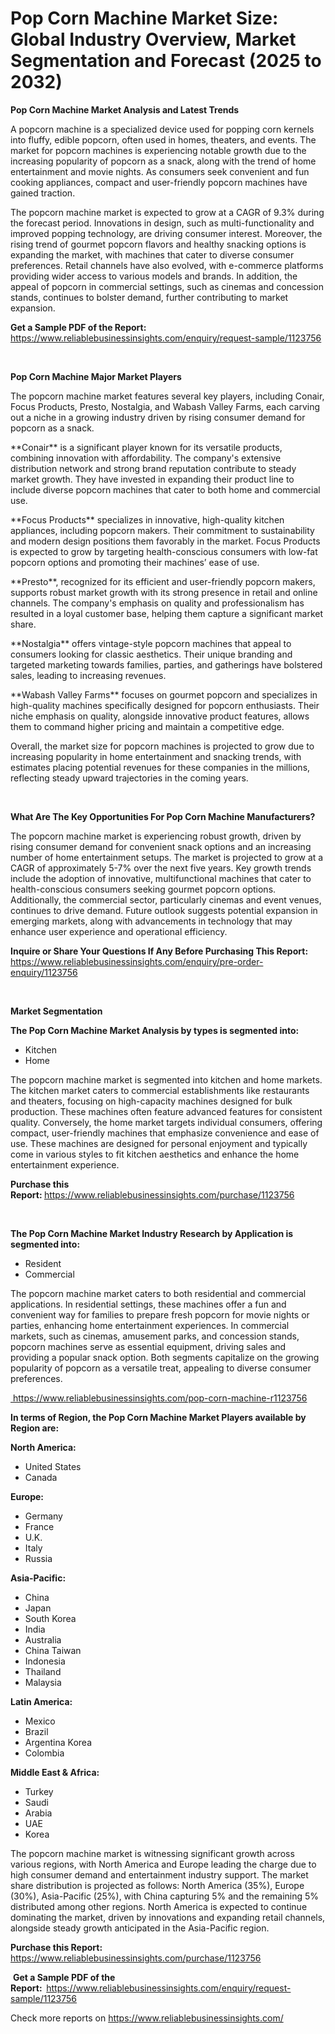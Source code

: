 <p><h1>Pop Corn Machine Market Size: Global Industry Overview, Market Segmentation and Forecast (2025 to 2032)</h1></p><p><strong>Pop Corn Machine Market Analysis and Latest Trends</strong></p>
<p><p>A popcorn machine is a specialized device used for popping corn kernels into fluffy, edible popcorn, often used in homes, theaters, and events. The market for popcorn machines is experiencing notable growth due to the increasing popularity of popcorn as a snack, along with the trend of home entertainment and movie nights. As consumers seek convenient and fun cooking appliances, compact and user-friendly popcorn machines have gained traction.</p><p>The popcorn machine market is expected to grow at a CAGR of 9.3% during the forecast period. Innovations in design, such as multi-functionality and improved popping technology, are driving consumer interest. Moreover, the rising trend of gourmet popcorn flavors and healthy snacking options is expanding the market, with machines that cater to diverse consumer preferences. Retail channels have also evolved, with e-commerce platforms providing wider access to various models and brands. In addition, the appeal of popcorn in commercial settings, such as cinemas and concession stands, continues to bolster demand, further contributing to market expansion.</p></p>
<p><strong>Get a Sample PDF of the Report:&nbsp;</strong> <a href="https://www.reliablebusinessinsights.com/enquiry/request-sample/1123756?utm_campaign=3133&utm_medium=2&utm_source=Github&utm_content=ia&utm_term=09042025&utm_id=pop-corn-machine">https://www.reliablebusinessinsights.com/enquiry/request-sample/1123756</a></p>
<p>&nbsp;</p>
<p><strong>Pop Corn Machine Major Market Players</strong></p>
<p><p>The popcorn machine market features several key players, including Conair, Focus Products, Presto, Nostalgia, and Wabash Valley Farms, each carving out a niche in a growing industry driven by rising consumer demand for popcorn as a snack. </p><p>**Conair** is a significant player known for its versatile products, combining innovation with affordability. The company's extensive distribution network and strong brand reputation contribute to steady market growth. They have invested in expanding their product line to include diverse popcorn machines that cater to both home and commercial use.</p><p>**Focus Products** specializes in innovative, high-quality kitchen appliances, including popcorn makers. Their commitment to sustainability and modern design positions them favorably in the market. Focus Products is expected to grow by targeting health-conscious consumers with low-fat popcorn options and promoting their machines’ ease of use.</p><p>**Presto**, recognized for its efficient and user-friendly popcorn makers, supports robust market growth with its strong presence in retail and online channels. The company's emphasis on quality and professionalism has resulted in a loyal customer base, helping them capture a significant market share. </p><p>**Nostalgia** offers vintage-style popcorn machines that appeal to consumers looking for classic aesthetics. Their unique branding and targeted marketing towards families, parties, and gatherings have bolstered sales, leading to increasing revenues.</p><p>**Wabash Valley Farms** focuses on gourmet popcorn and specializes in high-quality machines specifically designed for popcorn enthusiasts. Their niche emphasis on quality, alongside innovative product features, allows them to command higher pricing and maintain a competitive edge.</p><p>Overall, the market size for popcorn machines is projected to grow due to increasing popularity in home entertainment and snacking trends, with estimates placing potential revenues for these companies in the millions, reflecting steady upward trajectories in the coming years.</p></p>
<p>&nbsp;</p>
<p><strong>What Are The Key Opportunities For Pop Corn Machine Manufacturers?</strong></p>
<p><p>The popcorn machine market is experiencing robust growth, driven by rising consumer demand for convenient snack options and an increasing number of home entertainment setups. The market is projected to grow at a CAGR of approximately 5-7% over the next five years. Key growth trends include the adoption of innovative, multifunctional machines that cater to health-conscious consumers seeking gourmet popcorn options. Additionally, the commercial sector, particularly cinemas and event venues, continues to drive demand. Future outlook suggests potential expansion in emerging markets, along with advancements in technology that may enhance user experience and operational efficiency.</p></p>
<p><strong>Inquire or Share Your Questions If Any Before Purchasing This Report:</strong> <a href="https://www.reliablebusinessinsights.com/enquiry/pre-order-enquiry/1123756?utm_campaign=3133&utm_medium=2&utm_source=Github&utm_content=ia&utm_term=09042025&utm_id=pop-corn-machine">https://www.reliablebusinessinsights.com/enquiry/pre-order-enquiry/1123756</a></p>
<p>&nbsp;</p>
<p><strong>Market Segmentation</strong></p>
<p><strong>The Pop Corn Machine Market Analysis by types is segmented into:</strong></p>
<p><ul><li>Kitchen</li><li>Home</li></ul></p>
<p><p>The popcorn machine market is segmented into kitchen and home markets. The kitchen market caters to commercial establishments like restaurants and theaters, focusing on high-capacity machines designed for bulk production. These machines often feature advanced features for consistent quality. Conversely, the home market targets individual consumers, offering compact, user-friendly machines that emphasize convenience and ease of use. These machines are designed for personal enjoyment and typically come in various styles to fit kitchen aesthetics and enhance the home entertainment experience.</p></p>
<p><strong>Purchase this Report:&nbsp;</strong><a href="https://www.reliablebusinessinsights.com/purchase/1123756?utm_campaign=3133&utm_medium=2&utm_source=Github&utm_content=ia&utm_term=09042025&utm_id=pop-corn-machine">https://www.reliablebusinessinsights.com/purchase/1123756</a></p>
<p>&nbsp;</p>
<p><strong>The Pop Corn Machine Market Industry Research by Application is segmented into:</strong></p>
<p><ul><li>Resident</li><li>Commercial</li></ul></p>
<p><p>The popcorn machine market caters to both residential and commercial applications. In residential settings, these machines offer a fun and convenient way for families to prepare fresh popcorn for movie nights or parties, enhancing home entertainment experiences. In commercial markets, such as cinemas, amusement parks, and concession stands, popcorn machines serve as essential equipment, driving sales and providing a popular snack option. Both segments capitalize on the growing popularity of popcorn as a versatile treat, appealing to diverse consumer preferences.</p></p>
<p><a href="https://www.reliablebusinessinsights.com/pop-corn-machine-r1123756?utm_campaign=3133&utm_medium=2&utm_source=Github&utm_content=ia&utm_term=09042025&utm_id=pop-corn-machine">&nbsp;https://www.reliablebusinessinsights.com/pop-corn-machine-r1123756</a></p>
<p><strong>In terms of Region, the Pop Corn Machine Market Players available by Region are:</strong></p>
<p>
    <p> <strong> North America: </strong>
        <ul>
            <li>United States</li>
            <li>Canada</li>
        </ul>
        </p> 
    <p> <strong> Europe: </strong>
        <ul>
            <li>Germany</li>
            <li>France</li>
            <li>U.K.</li>
            <li>Italy</li>
            <li>Russia</li>
        </ul>
        </p> 
    <p> <strong> Asia-Pacific: </strong>
        <ul>
            <li>China</li>
            <li>Japan</li>
            <li>South Korea</li>
            <li>India</li>
            <li>Australia</li>
            <li>China Taiwan</li>
            <li>Indonesia</li>
            <li>Thailand</li>
            <li>Malaysia</li>
        </ul>
        </p> 
    <p> <strong> Latin America: </strong>
        <ul>
            <li>Mexico</li>
            <li>Brazil</li>
            <li>Argentina Korea</li>
            <li>Colombia</li>
        </ul>
        </p> 
    <p> <strong> Middle East & Africa: </strong>
        <ul>
            <li>Turkey</li>
            <li>Saudi</li>
            <li>Arabia</li>
            <li>UAE</li>
            <li>Korea</li>
        </ul>
    </p>
    </p>
<p><p>The popcorn machine market is witnessing significant growth across various regions, with North America and Europe leading the charge due to high consumer demand and entertainment industry support. The market share distribution is projected as follows: North America (35%), Europe (30%), Asia-Pacific (25%), with China capturing 5% and the remaining 5% distributed among other regions. North America is expected to continue dominating the market, driven by innovations and expanding retail channels, alongside steady growth anticipated in the Asia-Pacific region.</p></p>
<p><strong>Purchase this Report: </strong><a href="https://www.reliablebusinessinsights.com/purchase/1123756?utm_campaign=3133&utm_medium=2&utm_source=Github&utm_content=ia&utm_term=09042025&utm_id=pop-corn-machine">https://www.reliablebusinessinsights.com/purchase/1123756</a></p>
<p>&nbsp;<strong>Get a Sample PDF of the Report:&nbsp;&nbsp;</strong><a href="https://www.reliablebusinessinsights.com/enquiry/request-sample/1123756?utm_campaign=3133&utm_medium=2&utm_source=Github&utm_content=ia&utm_term=09042025&utm_id=pop-corn-machine">https://www.reliablebusinessinsights.com/enquiry/request-sample/1123756</a></p>
<p><strong></strong></p>
<p>Check more reports on <a href="https://www.reliablebusinessinsights.com/?utm_campaign=3133&utm_medium=2&utm_source=Github&utm_content=ia&utm_term=09042025&utm_id=pop-corn-machine">https://www.reliablebusinessinsights.com/</a></p>